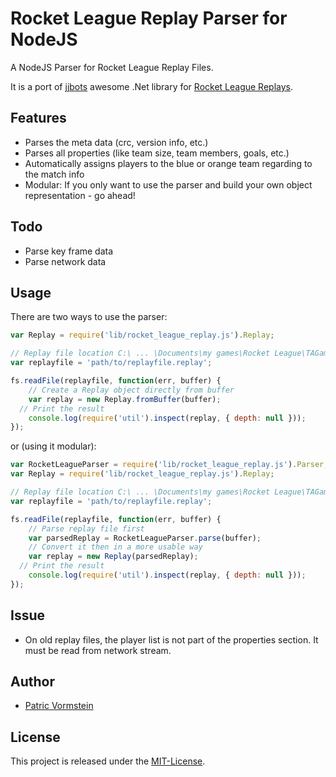 # Rocket League Replay Parser for NodeJS
A NodeJS Parser for Rocket League Replay Files.

It is a port of [jjbots](https://github.com/jjbott) awesome .Net library for [Rocket League Replays](https://github.com/jjbott/RocketLeagueReplayParser).

## Features
* Parses the meta data (crc, version info, etc.)
* Parses all properties (like team size, team members, goals, etc.)
* Automatically assigns players to the blue or orange team regarding to the match info
* Modular: If you only want to use the parser and build your own object representation - go ahead!

## Todo
* Parse key frame data
* Parse network data

## Usage

There are two ways to use the parser:

```js
var Replay = require('lib/rocket_league_replay.js').Replay;

// Replay file location C:\ ... \Documents\my games\Rocket League\TAGame\Demos
var replayfile = 'path/to/replayfile.replay';

fs.readFile(replayfile, function(err, buffer) {
	// Create a Replay object directly from buffer
	var replay = new Replay.fromBuffer(buffer);
  // Print the result
	console.log(require('util').inspect(replay, { depth: null }));
});
```

or (using it modular):

```js
var RocketLeagueParser = require('lib/rocket_league_replay.js').Parser;
var Replay = require('lib/rocket_league_replay.js').Replay;

// Replay file location C:\ ... \Documents\my games\Rocket League\TAGame\Demos
var replayfile = 'path/to/replayfile.replay';

fs.readFile(replayfile, function(err, buffer) {
	// Parse replay file first
	var parsedReplay = RocketLeagueParser.parse(buffer);
	// Convert it then in a more usable way
	var replay = new Replay(parsedReplay);
  // Print the result
	console.log(require('util').inspect(replay, { depth: null }));
});
```


## Issue
* On old replay files, the player list is not part of the properties section. It must be read from network stream.

## Author
* [Patric Vormstein](https://github.com/pvormste)

## License
This project is released under the [MIT-License](https://github.com/pvormste/rlr-parser-node/blob/master/LICENSE).
